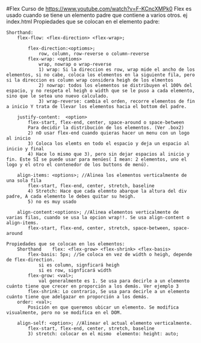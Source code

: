 #Flex
    Curso de https://www.youtube.com/watch?v=F-KCncXMPk0
    Flex es usado cuando se tiene un elemento padre que contiene a varios otros. ej index.html
    Propiedades que se colocan en el elemento padre:

    Shorthand:
        flex-flow: <flex-direction> <flex-wrap>;

            flex-direction:<optioms>;
                row, column, row-reverse o column-reverse
            flex-wrap: <optioms>
                wrap, nowrap o wrap-reverse
                1) wrap: Si la direccion es row, wrap mide el ancho de los elementos, si no cabe, coloca los elementos en la siguiente fila, pero si la direccion es column wrap considera heigh de los elmentos
                2) nowrap: todos los elementos se distribuyen el 100% del espacio, y no respeta el heigh o width que se le puso a cada elemento, sino que le setea uno nuevo calculado.
                3) wrap-reverse: cambia el orden, recorre elementos de fin a inicio Y trata de llevar los elementos hacia el bottom del padre.

        justify-content:  <option>
            flex-start, flex-end, center, space-around o space-between
            Para decidir la distribución de los elementos. (Ver .box2)
            2) nO usar flex-end cuando quieras hacer un menu con un logo al inicio
            3) Coloca los elemts en todo el espacio y deja un espacio al inicio y final
            4) Hace lo mismo que 3), pero sin dejar espacios al inicio y fin. Este SÍ se puede usar para menúes( I mean: 2 elementos, uno el logo y el otro el contenedor de los buttons de menú).

        align-items: <options>; //Alinea los elementos verticalmente de una sola fila
            flex-start, flex-end, center, stretch, baseline
            4) Stretch: Hace que cada elemnto abarque la altura del div padre, A cada elemento le debes quitar su heigh.
            5) no es muy usado 

        align-content:<options>; //Alinea elementos verticalmente de varias filas, cuando se usa la opcion wrap!!. Se usa align-content o align-items.
            flex-start, flex-end, center, stretch, space-between, space-around

    Propiedades que se colocan en los elementos:
        Shorthand    flex: <flex-grow> <flex-shrink> <flex-basis>
            flex-basis: 5px; //Se coloca en vez de width o heigh, depende de flex-direction.
                si es column, signficará heigh
                si es row, signficará width
            flex-grow: <val>; 
                val generalmente es 1. Se usa para decirle a un elemento cuánto tiene que crecer en proporción a los demás. Ver ejemplo 3
            flex-shrink: Lo contrario, Se usa para decirle a un elemento cuánto tiene que adelgazar en proporción a los demás.
        order: <val>;
            Posición en que queremos ubicar un elemento. Se modifica visualmente, pero no se modifica en el DOM.

        align-self: <option>; //Alinear el actual elemento verticalmente.
            flex-start, flex-end, center, stretch, baseline
            3) stretch: colocar en el mismo  elemento: height: auto;





    


